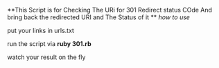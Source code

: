 **This Script is for Checking The URi for 301 Redirect status COde And bring back the redirected URI and The Status of it
**
_how to use_

put your links in urls.txt

run the script via **ruby 301.rb**

watch your result on the fly